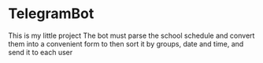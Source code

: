 # TelegramBot
This is my little project
The bot must parse the school schedule and convert them into a convenient form
to then sort it by groups, date and time, and send it to each user

